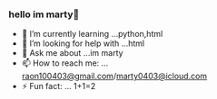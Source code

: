 ### hello im marty👋
- 🌱 I’m currently learning ...python,html
- 🤔 I’m looking for help with ...html
- 💬 Ask me about ...im marty
- 📫 How to reach me: ... raon100403@gmail.com/marty0403@icloud.com
- ⚡ Fun fact: ... 1+1=2

<!--
**marty0403/marty0403** is a ✨ _special_ ✨ repository because its `README.md` (this file) appears on your GitHub profile.

Here are some ideas to get you started:

- 🔭 I’m currently working on ... nothing
- 🌱 I’m currently learning ...python,html
- 🤔 I’m looking for help with ...html
- 💬 Ask me about ...im marty
- 📫 How to reach me: ... raon100403@gmail.com/marty0403@icloud.com
- ⚡ Fun fact: ... im soo sad
-->
